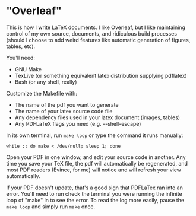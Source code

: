 "Overleaf"
==========
This is how I write LaTeX documents. I like Overleaf, but I like maintaining
control of my own source, documents, and ridiculous build processes (should
I choose to add weird features like automatic generation of figures, tables,
etc).

You'll need:
- GNU Make
- TexLive (or something equivalent latex distribution supplying pdflatex)
- Bash (or any shell, really)

Customize the Makefile with:
- The name of the pdf you want to generate
- The name of your latex source code file
- Any dependency files used in your latex document (images, tables)
- Any PDFLaTeX flags you need (e.g. --shell-escape)

In its own terminal, run `make loop` or type the command it runs manually:

```
while :; do make < /dev/null; sleep 1; done
```

Open your PDF in one window, and edit your source code in another. Any time you
save your TeX file, the pdf will automatically be regenerated, and most PDF
readers (Evince, for me) will notice and will refresh your view automatically.

If your PDF doesn't update, that's a good sign that PDFLaTex ran into an error.
You'll need to run check the terminal you were running the infinite loop of
"make" in to see the error. To read the log more easily, pause the `make loop`
and simply run `make` once.
